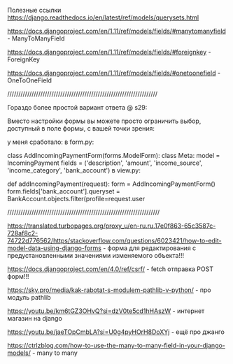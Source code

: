 Полезные ссылки
https://django.readthedocs.io/en/latest/ref/models/querysets.html

https://docs.djangoproject.com/en/1.11/ref/models/fields/#manytomanyfield   - ManyToManyField 

https://docs.djangoproject.com/en/1.11/ref/models/fields/#foreignkey   -ForeignKey 

https://docs.djangoproject.com/en/1.11/ref/models/fields/#onetoonefield  -OneToOneField

////////////////////////////////////////////////////////////////////

Гораздо более простой вариант ответа @ s29:

Вместо настройки формы вы можете просто ограничить выбор, доступный в поле формы, с вашей точки зрения:

у меня сработало: в form.py:

class AddIncomingPaymentForm(forms.ModelForm):
    class Meta: 
        model = IncomingPayment
        fields = ('description', 'amount', 'income_source', 'income_category', 'bank_account')
в view.py:

def addIncomingPayment(request):
    form = AddIncomingPaymentForm()
    form.fields['bank_account'].queryset = BankAccount.objects.filter(profile=request.user

/////////////////////////////////////////////////////////////////////

https://translated.turbopages.org/proxy_u/en-ru.ru.17e0f863-65c3587c-728af8c2-74722d776562/https/stackoverflow.com/questions/6023421/how-to-edit-model-data-using-django-forms - форма для редактирования с предустановленными значениями изменяемого объекта!!!

https://docs.djangoproject.com/en/4.0/ref/csrf/ - fetch отправка POST форм!!!


https://sky.pro/media/kak-rabotat-s-modulem-pathlib-v-python/ - про модуль pathlib

https://youtu.be/km6tGZ3OHvQ?si=dzV0te5cd1hHAszW  - интернет магазин на django


https://youtu.be/jaeTOpCmbLA?si=U0g4pyHOrH8DoXYj - ещё про джанго

https://ctrlzblog.com/how-to-use-the-many-to-many-field-in-your-django-models/    -  many to many
